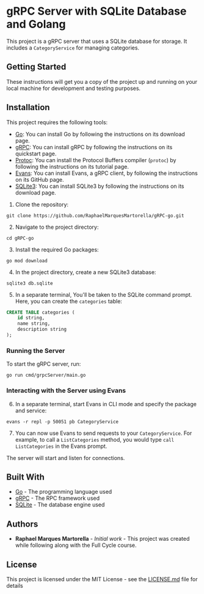 # gRPC Server with SQLite Database and Golang

This project is a gRPC server that uses a SQLite database for storage. It includes a `CategoryService` for managing categories.

## Getting Started

These instructions will get you a copy of the project up and running on your local machine for development and testing purposes.

## Installation

This project requires the following tools:

- [Go](https://golang.org/dl/): You can install Go by following the instructions on its download page.
- [gRPC](https://grpc.io/docs/languages/go/quickstart/): You can install gRPC by following the instructions on its quickstart page.
- [Protoc](https://developers.google.com/protocol-buffers/docs/gotutorial): You can install the Protocol Buffers compiler (`protoc`) by following the instructions on its tutorial page.
- [Evans](https://github.com/ktr0731/evans#installation): You can install Evans, a gRPC client, by following the instructions on its GitHub page.
- [SQLite3](https://www.sqlite.org/download.html): You can install SQLite3 by following the instructions on its download page.

1. Clone the repository:

``` 
git clone https://github.com/RaphaelMarquesMartorella/gRPC-go.git
```

2. Navigate to the project directory:

```
cd gRPC-go
```
3. Install the required Go packages:

```
go mod download
```

4. In the project directory, create a new SQLite3 database:

```
sqlite3 db.sqlite
```

5. In a separate terminal, You'll be taken to the SQLite command prompt. Here, you can create the `categories` table:

```sql
CREATE TABLE categories (
    id string,
    name string,
    description string
);
```

### Running the Server

To start the gRPC server, run:

```
go run cmd/grpcServer/main.go
```

### Interacting with the Server using Evans

6. In a separate terminal, start Evans in CLI mode and specify the package and service:

```
evans -r repl -p 50051 pb CategoryService
```

7. You can now use Evans to send requests to your `CategoryService`. For example, to call a `ListCategories` method, you would type `call ListCategories` in the Evans prompt.

The server will start and listen for connections.

## Built With

- [Go](https://golang.org/) - The programming language used
- [gRPC](https://grpc.io/) - The RPC framework used
- [SQLite](https://www.sqlite.org/index.html) - The database engine used

## Authors

- **Raphael Marques Martorella** - *Initial work* - This project was created while following along with the Full Cycle course.

## License

This project is licensed under the MIT License - see the [LICENSE.md](LICENSE.md) file for details
